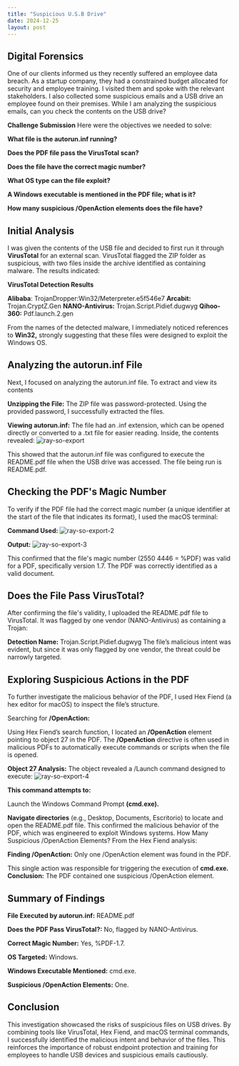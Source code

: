 ```yaml
---
title: "Suspicious U.S.B Drive"
date: 2024-12-25
layout: post
---
```


## **Digital Forensics**

One of our clients informed us they recently suffered an employee data breach. As a startup company, they had a constrained budget allocated for security and employee training. I visited them and spoke with the relevant stakeholders. I also collected some suspicious emails and a USB drive an employee found on their premises. While I am analyzing the suspicious emails, can you check the contents on the USB drive?

**Challenge Submission**
Here were the objectives we needed to solve:

**What file is the autorun.inf running?**

**Does the PDF file pass the VirusTotal scan?**

**Does the file have the correct magic number?**

**What OS type can the file exploit?**

**A Windows executable is mentioned in the PDF file; what is it?**

**How many suspicious /OpenAction elements does the file have?**

## **Initial Analysis**
I was given the contents of the USB file and decided to first run it through **VirusTotal** for an external scan. VirusTotal flagged the ZIP folder as suspicious, with two files inside the archive identified as containing malware. The results indicated:

**VirusTotal Detection Results**

**Alibaba**: TrojanDropper:Win32/Meterpreter.e5f546e7
**Arcabit:** Trojan.CryptZ.Gen
**NANO-Antivirus:** Trojan.Script.Pidief.dugwyg
**Qihoo-360:** Pdf.launch.2.gen

From the names of the detected malware, I immediately noticed references to **Win32,** strongly suggesting that these files were designed to exploit the Windows OS.

## **Analyzing the autorun.inf File**
Next, I focused on analyzing the autorun.inf file. To extract and view its contents

**Unzipping the File:**
The ZIP file was password-protected. Using the provided password, I successfully extracted the files.

**Viewing autorun.inf:**
The file had an .inf extension, which can be opened directly or converted to a .txt file for easier reading. Inside, the contents revealed:
![ray-so-export](https://github.com/user-attachments/assets/382ef769-7511-4a0a-83bb-51090fd852d3)

This showed that the autorun.inf file was configured to execute the README.pdf file when the USB drive was accessed. The file being run is README.pdf.

## **Checking the PDF's Magic Number**
To verify if the PDF file had the correct magic number (a unique identifier at the start of the file that indicates its format), I used the macOS terminal:

**Command Used:**
![ray-so-export-2](https://github.com/user-attachments/assets/9666ffa8-3156-45a4-9d69-c69292a74fa0)

**Output:**
![ray-so-export-3](https://github.com/user-attachments/assets/1fc46e1d-7e6f-434f-a95f-2846a5a5435b)

This confirmed that the file's magic number (2550 4446 = %PDF) was valid for a PDF, specifically version 1.7. The PDF was correctly identified as a valid document.

## **Does the File Pass VirusTotal?**
After confirming the file's validity, I uploaded the README.pdf file to VirusTotal. It was flagged by one vendor (NANO-Antivirus) as containing a Trojan:

**Detection Name:** Trojan.Script.Pidief.dugwyg
The file’s malicious intent was evident, but since it was only flagged by one vendor, the threat could be narrowly targeted.

## **Exploring Suspicious Actions in the PDF**
To further investigate the malicious behavior of the PDF, I used Hex Fiend (a hex editor for macOS) to inspect the file’s structure.

Searching for **/OpenAction:**

Using Hex Fiend’s search function, I located an **/OpenAction** element pointing to object 27 in the PDF.
The **/OpenAction** directive is often used in malicious PDFs to automatically execute commands or scripts when the file is opened.

**Object 27 Analysis:**
The object revealed a /Launch command designed to execute:
![ray-so-export-4](https://github.com/user-attachments/assets/ce91e71a-ff36-4f6b-b9cd-6c6c12235888)

**This command attempts to:**

Launch the Windows Command Prompt **(cmd.exe).**

**Navigate directories** (e.g., Desktop, Documents, Escritorio) to locate and open the README.pdf file.
This confirmed the malicious behavior of the PDF, which was engineered to exploit Windows systems.
How Many Suspicious /OpenAction Elements?
From the Hex Fiend analysis:

**Finding /OpenAction:** Only one /OpenAction element was found in the PDF.

This single action was responsible for triggering the execution of **cmd.exe.**
**Conclusion:** The PDF contained one suspicious /OpenAction element.

## **Summary of Findings**
**File Executed by autorun.inf:** README.pdf

**Does the PDF Pass VirusTotal?:** No, flagged by NANO-Antivirus.

**Correct Magic Number:** Yes, %PDF-1.7.

**OS Targeted:** Windows.

**Windows Executable Mentioned:** cmd.exe.

**Suspicious /OpenAction Elements:** One.

## **Conclusion**
This investigation showcased the risks of suspicious files on USB drives. By combining tools like VirusTotal, Hex Fiend, and macOS terminal commands, I successfully identified the malicious intent and behavior of the files. This reinforces the importance of robust endpoint protection and training for employees to handle USB devices and suspicious emails cautiously.








